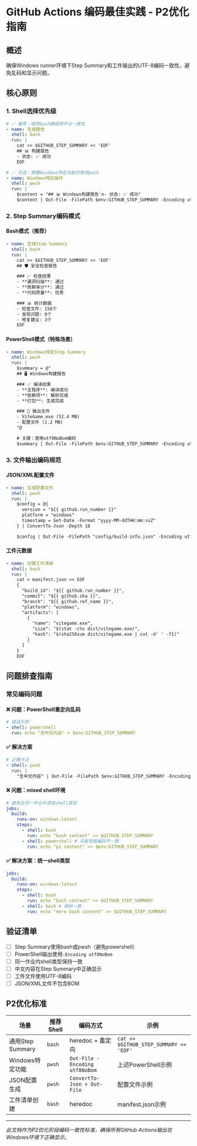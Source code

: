 # GitHub Actions 编码最佳实践 - P2优化指南

## 概述

确保Windows runner环境下Step Summary和工件输出的UTF-8编码一致性，避免乱码和显示问题。

## 核心原则

### 1. Shell选择优先级

```yaml
# ✅ 推荐：使用bash确保跨平台一致性
- name: 生成报告
  shell: bash
  run: |
    cat >> $GITHUB_STEP_SUMMARY << 'EOF'
    ## 📊 构建报告
    - 状态: ✅ 成功
    EOF

# ✅ 可选：需要Windows特定功能时使用pwsh
- name: Windows特定操作
  shell: pwsh
  run: |
    $content = "## 📊 Windows构建报告`n- 状态: ✅ 成功"
    $content | Out-File -FilePath $env:GITHUB_STEP_SUMMARY -Encoding utf8NoBom -Append
```

### 2. Step Summary编码模式

#### Bash模式（推荐）

```yaml
- name: 生成Step Summary
  shell: bash
  run: |
    cat >> $GITHUB_STEP_SUMMARY << 'EOF'
    ## 🛡️ 安全检查报告

    ### ✅ 检查结果
    - **漏洞扫描**: 通过
    - **依赖审计**: 通过
    - **代码质量**: 优秀

    ### 📊 统计数据
    - 检查文件: 156个
    - 发现问题: 0个
    - 修复建议: 3个
    EOF
```

#### PowerShell模式（特殊场景）

```yaml
- name: Windows特定Step Summary
  shell: pwsh
  run: |
    $summary = @"
    ## 🖥️ Windows构建报告

    ### ✅ 编译结果  
    - **主程序**: 编译成功
    - **依赖项**: 解析完成
    - **打包**: 生成完成

    ### 📁 输出文件
    - ViteGame.exe (52.4 MB)
    - 配置文件 (1.2 MB)
    "@

    # 关键：使用utf8NoBom编码
    $summary | Out-File -FilePath $env:GITHUB_STEP_SUMMARY -Encoding utf8NoBom -Append
```

### 3. 文件输出编码规范

#### JSON/XML配置文件

```yaml
- name: 生成配置文件
  shell: pwsh
  run: |
    $config = @{
      version = "${{ github.run_number }}"
      platform = "windows"
      timestamp = Get-Date -Format "yyyy-MM-ddTHH:mm:ssZ"
    } | ConvertTo-Json -Depth 10

    $config | Out-File -FilePath "config/build-info.json" -Encoding utf8NoBom
```

#### 工件元数据

```yaml
- name: 创建工件清单
  shell: bash
  run: |
    cat > manifest.json << EOF
    {
      "build_id": "${{ github.run_number }}",
      "commit": "${{ github.sha }}",
      "branch": "${{ github.ref_name }}",
      "platform": "windows",
      "artifacts": [
        {
          "name": "vitegame.exe",
          "size": "$(stat -c%s dist/vitegame.exe)",
          "hash": "$(sha256sum dist/vitegame.exe | cut -d' ' -f1)"
        }
      ]
    }
    EOF
```

## 问题排查指南

### 常见编码问题

#### ❌ 问题：PowerShell重定向乱码

```yaml
# 错误示例
- shell: powershell
  run: echo "含中文内容" > $env:GITHUB_STEP_SUMMARY
```

#### ✅ 解决方案

```yaml
# 正确方法
- shell: pwsh
  run: |
    "含中文内容" | Out-File -FilePath $env:GITHUB_STEP_SUMMARY -Encoding utf8NoBom -Append
```

#### ❌ 问题：mixed shell环境

```yaml
# 避免在同一作业中混用shell类型
jobs:
  build:
    runs-on: windows-latest
    steps:
      - shell: bash
        run: echo "bash content" >> $GITHUB_STEP_SUMMARY
      - shell: powershell # 可能导致编码不一致
        run: echo "ps content" >> $env:GITHUB_STEP_SUMMARY
```

#### ✅ 解决方案：统一shell类型

```yaml
jobs:
  build:
    runs-on: windows-latest
    steps:
      - shell: bash
        run: echo "bash content" >> $GITHUB_STEP_SUMMARY
      - shell: bash # 保持一致
        run: echo "more bash content" >> $GITHUB_STEP_SUMMARY
```

## 验证清单

- [ ] Step Summary使用bash或pwsh（避免powershell）
- [ ] PowerShell输出使用`-Encoding utf8NoBom`
- [ ] 同一作业内shell类型保持一致
- [ ] 中文内容在Step Summary中正确显示
- [ ] 工件文件使用UTF-8编码
- [ ] JSON/XML文件不包含BOM

## P2优化标准

| 场景             | 推荐Shell | 编码方式                       | 示例                                   |
| ---------------- | --------- | ------------------------------ | -------------------------------------- |
| 通用Step Summary | `bash`    | heredoc + 重定向               | `cat >> $GITHUB_STEP_SUMMARY << 'EOF'` |
| Windows特定功能  | `pwsh`    | `Out-File -Encoding utf8NoBom` | 上述PowerShell示例                     |
| JSON配置生成     | `pwsh`    | `ConvertTo-Json + Out-File`    | 配置文件示例                           |
| 工件清单创建     | `bash`    | heredoc                        | manifest.json示例                      |

---

_此文档作为P2优化阶段编码一致性标准，确保所有GitHub Actions输出在Windows环境下正确显示。_
